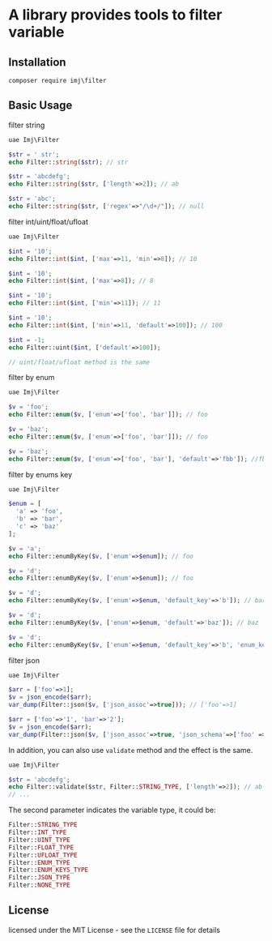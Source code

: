 
A library provides tools to filter variable
===========================

Installation
------------
```shell
composer require imj\filter
```

Basic Usage
------------

filter string
```php
uae Imj\Filter

$str = ' str';
echo Filter::string($str); // str

$str = 'abcdefg';
echo Filter::string($str, ['length'=>2]); // ab

$str = 'abc';
echo Filter::string($str, ['regex'=>"/\d+/"]); // null
```

filter int/uint/float/ufloat
```php
uae Imj\Filter

$int = '10';
echo Filter::int($int, ['max'=>11, 'min'=>8]); // 10

$int = '10';
echo Filter::int($int, ['max'=>8]); // 8

$int = '10';
echo Filter::int($int, ['min'=>11]); // 11

$int = '10';
echo Filter::int($int, ['min'=>11, 'default'=>100]); // 100

$int = -1;
echo Filter::uint($int, ['default'=>100]);

// uint/float/ufloat method is the same
```

filter by enum
```php
uae Imj\Filter

$v = 'foo';
echo Filter::enum($v, ['enum'=>['foo', 'bar']]); // foo

$v = 'baz';
echo Filter::enum($v, ['enum'=>['foo', 'bar']]); // foo

$v = 'baz';
echo Filter::enum($v, ['enum'=>['foo', 'bar'], 'default'=>'fbb']); //fbb
```

filter by enums key
```php
uae Imj\Filter

$enum = [
  'a' => 'foo',
  'b' => 'bar',
  'c' => 'baz'
];

$v = 'a';
echo Filter::enumByKey($v, ['enum'=>$enum]); // foo

$v = 'd';
echo Filter::enumByKey($v, ['enum'=>$enum]); // foo

$v = 'd';
echo Filter::enumByKey($v, ['enum'=>$enum, 'default_key'=>'b']); // bar

$v = 'd';
echo Filter::enumByKey($v, ['enum'=>$enum, 'default'=>'baz']); // baz

$v = 'd';
echo Filter::enumByKey($v, ['enum'=>$enum, 'default_key'=>'b', 'enum_key' => true]); // b
```

filter json
```php
uae Imj\Filter

$arr = ['foo'=>1];
$v = json_encode($arr);
var_dump(Filter::json($v, ['json_assoc'=>true])); // ['foo'=>1]

$arr = ['foo'=>'1', 'bar'=>'2'];
$v = json_encode($arr);
var_dump(Filter::json($v, ['json_assoc'=>true, 'json_schema'=>['foo' => [Filter::UINT_TYPE]]])); // ['foo'=>1, 'bar'=>'2']
```

In addition, you can also use `validate` method and the effect is the same.
```php
uae Imj\Filter

$str = 'abcdefg';
echo Filter::validate($str, Filter::STRING_TYPE, ['length'=>2]); // ab
// ...
```
The second parameter indicates the variable type, it could be:
```php
Filter::STRING_TYPE
Filter::INT_TYPE
Filter::UINT_TYPE
Filter::FLOAT_TYPE
Filter::UFLOAT_TYPE
Filter::ENUM_TYPE
Filter::ENUM_KEYS_TYPE
Filter::JSON_TYPE
Filter::NONE_TYPE
```

License
------------

licensed under the MIT License - see the `LICENSE` file for details

